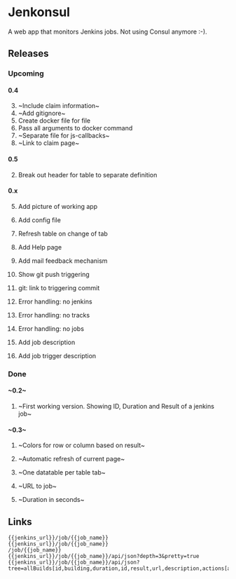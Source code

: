 # Jenkonsul

A web app that monitors Jenkins jobs. Not using Consul anymore :-).



## Releases

### Upcoming

#### 0.4
3. ~Include claim information~
1. ~Add gitignore~
3. Create docker file for file
4. Pass all arguments to docker command
4. ~Separate file for js-callbacks~
5. ~Link to claim page~

#### 0.5
2. Break out header for table to separate definition

#### 0.x
5. Add picture of working app
1. Add config file
4. Refresh table on change of tab
3. Add Help page
3. Add mail feedback mechanism

1. Show git push triggering
2. git: link to triggering commit
4. Error handling: no jenkins
4. Error handling: no tracks
4. Error handling: no jobs
3. Add job description
3. Add job trigger description

### Done

#### ~0.2~
1. ~First working version. Showing ID, Duration and Result of a jenkins job~

#### ~0.3~
1. ~Colors for row or column based on result~
2. ~Automatic refresh of current page~

1. ~One datatable per table tab~
4. ~URL to job~
5. ~Duration in seconds~

## Links
```
{{jenkins_url}}/job/{{job_name}}
{{jenkins_url}}/job/{{job_name}}
/job/{{job_name}}
{{jenkins_url}}/job/{{job_name}}/api/json?depth=3&pretty=true
{{jenkins_url}}/job/{{job_name}}/api/json?tree=allBuilds[id,building,duration,id,result,url,description,actions[assignedBy,claimed,claimedBy,reason,causes[shortDescription],foundFailureCauses[categories,description,id,name]]]&pretty=true
```
